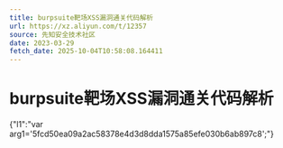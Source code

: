 ```yaml
---
title: burpsuite靶场XSS漏洞通关代码解析
url: https://xz.aliyun.com/t/12357
source: 先知安全技术社区
date: 2023-03-29
fetch_date: 2025-10-04T10:58:08.164411
---
```


# burpsuite靶场XSS漏洞通关代码解析

{"l1":"var arg1='5fcd50ea09a2ac58378e4d3d8dda1575a85efe030b6ab897c8';"}